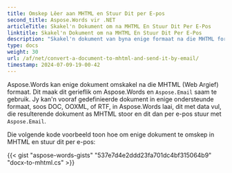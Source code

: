 ```yaml
---
title: Omskep Lêer aan MHTML en Stuur Dit per E-pos
second_title: Aspose.Words vir .NET
articleTitle: Skakel'n Dokument om na MHTML En Stuur Dit Per E-Pos
linktitle: Skakel'n Dokument om na MHTML En Stuur Dit Per E-Pos
description: "Skakel'n dokument van byna enige formaat na die MHTML formaat en stuur die resultaat dokument per e-pos met behulp van C#."
type: docs
weight: 30
url: /af/net/convert-a-document-to-mhtml-and-send-it-by-email/
timestamp: 2024-07-09-19-00-42
---
```


Aspose.Words kan enige dokument omskakel na die MHTML (Web Argief) formaat. Dit maak dit gerieflik om Aspose.Words en `Aspose.Email` saam te gebruik. Jy kan'n vooraf gedefinieerde dokument in enige ondersteunde formaat, soos DOC, OOXML, of RTF, in Aspose.Words laai, dit met data vul, die resulterende dokument as MHTML stoor en dit dan per e-pos stuur met `Aspose.Email`.

Die volgende kode voorbeeld toon hoe om enige dokument te omskep in MHTML en stuur dit per e-pos:

{{< gist "aspose-words-gists" "537e7d4e2ddd23fa701dc4bf315064b9" "docx-to-mhtml.cs" >}}
